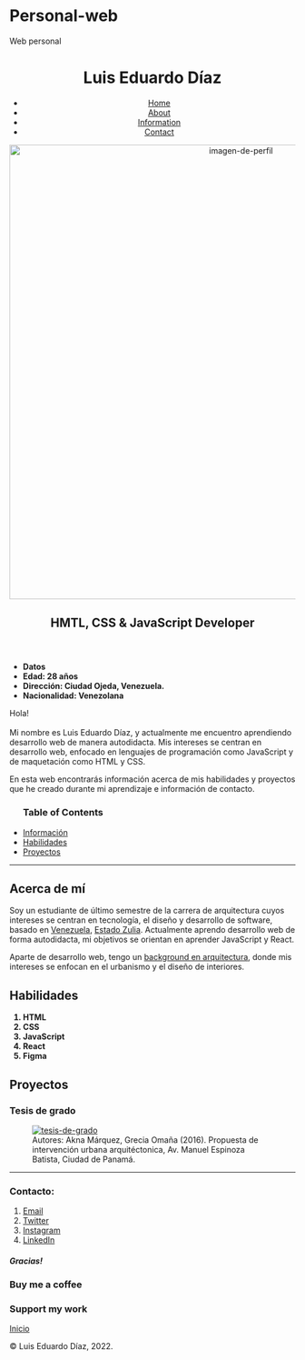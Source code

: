 # Personal-web
Web personal
<!DOCTYPE html>
<html lang="en-UK">
  <head>
    <meta charset="UTF-8">
    <title>Luisdev</title>
    <link rel="stylesheet" type="text/css" href="styles.css">
  </head>
  <body>
    <header>
      <h1><strong>Luis Eduardo Díaz</strong></h1>
      <nav id="navbar">   
        <ul>
          <li><a href="">Home</a></li>
          <li><a href="#about-me">About</a></li>
          <li><a href="#information">Information</a></li>
          <li><a href="#contact">Contact</a></li>
        </ul>
      </nav>
      <a target="_blank" href="https://www.linkedin.com/in/luiseduardodiazv/"><img class="imagen-de-perfil" src="https://www.notion.so/image/https%3A%2F%2Fs3-us-west-2.amazonaws.com%2Fpublic.notion-static.com%2F42bdc3e0-7c8f-48b8-ba88-8497dcc0b36b%2Fphoto_2020-12-05_14-51-59.jpg?width=180&userId=2df478bb-ed80-4268-838b-761757425b08&cache=v2" width="800px" height="800px" alt="imagen-de-perfil" id="top"></a>
      <h2 class="encabezado-principal" id="about-me"><strong>HMTL, CSS & JavaScript Developer</strong></h2>
      </header> 
      <aside class="un-list">
        <ul>
          <strong>
            <li>Datos</li>
            <li>Edad: 28 años</li>
            <li>Dirección: Ciudad Ojeda, Venezuela.</li>
            <li>Nacionalidad: Venezolana</li>
          </strong> 
        </ul>
      </aside>
    <main class="presentacion">
      <p>Hola!<br><br>Mi nombre es Luis Eduardo Díaz, y actualmente me encuentro aprendiendo desarrollo web de manera autodidacta. Mis intereses se centran en desarrollo web, enfocado en lenguajes de programación como JavaScript y de maquetación como HTML y CSS.</p>
      <p>En esta web encontrarás información acerca de mis habilidades y proyectos que he creado durante mi aprendizaje e información de contacto.</p>
    </main>
    <nav class="un-list-dos" id="information">
      <ul>
        <h3 class="barra">Table of Contents</h3>
        <li><a href="#informacion">Información</a></li>
        <li><a href="#habilidades">Habilidades</a></li>
        <li><a href="#proyectos">Proyectos</a></li>
      </ul>
    </nav>
    <hr>
    <section id="informacion">
      <article>
        <h2>Acerca de mí</h2>
        <p class="descripcion-uno">Soy un estudiante de último semestre de la carrera de arquitectura cuyos intereses se centran en tecnología, el diseño y desarrollo de software, basado en <u>Venezuela</u>, <a target="_blank" href="https://www.instagram.com/p/CUiMed4lFDS/">Estado Zulia</a>. Actualmente aprendo desarrollo web de forma autodidacta, mi objetivos se orientan en aprender JavaScript y React.</p>
        <!-- mejorar redaccion de la presentacion -->
        <p class="descripcion-dos">Aparte de desarrollo web, tengo un <u>background en arquitectura</u>, donde mis intereses se enfocan en el urbanismo y el diseño de interiores.</p>
      </article>
    </section>
    <section id="habilidades">
        <h2>Habilidades</h2>
        <ol class="list-ord-1">
          <strong>
            <li>HTML</li>
            <li>CSS</li>
            <li>JavaScript</li>
            <li>React</li>
            <li>Figma</li>
          </strong>
        </ol>
    </section>
    <section id="proyectos">
      <article>
        <h2>Proyectos</h2>
        <h3 class="tesis">Tesis de grado</h3>
        <!-- Ejemplo de tesis hasta terminar la mia -->
        <!-- arreglar este "figure" y "figurecaption" hasta que funcione -->
        <figure><a target="_blank" href="http://www.aknamarquez.com/manuelespinosainterv"><img src="https://images.squarespace-cdn.com/content/v1/575c3eec746fb9ca8e92d938/1466957193221-X8OTI2C8E6AI5O7UFNDB/zBoulevard+comercial.png?format=2500w" alt="tesis-de-grado"></a>
        <figcaption class="figcap">Autores: Akna Márquez, Grecia Omaña (2016). Propuesta de intervención urbana arquitéctonica, Av. Manuel Espinoza Batista, Ciudad de Panamá.</figcaption>
        </figure>
      </article>
    </section>
    <section id="contact">
      <hr>
      <h3>Contacto:</h3>
        <nav>
        <ol class="ult-list">
          <li><a class="sub" target="_blank" href="#">Email</a></li>
          <li><a class="sub" target="_blank" href="https://twitter.com/naval/status/1002103360646823936">Twitter</a></li>
          <li><a class="sub" target="_blank" href="https://www.instagram.com/luiseduardodvz/">Instagram</a>
          </li>
          <li><a class="sub" target="_blank" href="https://www.linkedin.com/in/luiseduardodiazv/">LinkedIn</a></li>
        </nav>
        </ol>
    </section>
    <!-- use padding and margin -->
    <h5 class="texto-incrustado">Gracias!</h5>
    <div class="box black-box">
      <h3 class="box caja-amarilla">Buy me a coffee</h3>
      <h3 class="box caja-azul">Support my work</h3>
    </div>
    <div>
    <!-- use padding and margin -->
    <!-- arreglar este "inicio" -->
    <section class="boton-inicio">
        <a href="#top">Inicio</a>
    </div>
    <footer>
<!-- activar si quiero poner la animación de corazón
      <div class="back"></div>
      <div class="heart"></div> -->
      <p>&copy; Luis Eduardo Díaz, 2022.</p>
    </footer>
  </body>
</html>
